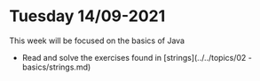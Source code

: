 # Tuesday 14/09-2021

This week will be focused on the basics of Java

- Read and solve the exercises found in [strings](../../topics/02 - basics/strings.md)

